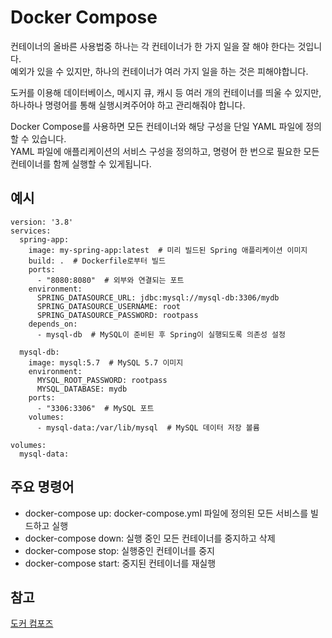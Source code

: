 # Docker Compose
컨테이너의 올바른 사용법중 하나는 각 컨테이너가 한 가지 일을 잘 해야 한다는 것입니다.  
예외가 있을 수 있지만, 하나의 컨테이너가 여러 가지 일을 하는 것은 피해야합니다.  

도커를 이용해 데이터베이스, 메시지 큐, 캐시 등 여러 개의 컨테이너를 띄울 수 있지만,  
하나하나 명령어를 통해 실행시켜주어야 하고 관리해줘야 합니다.  

Docker Compose를 사용하면 모든 컨테이너와 해당 구성을 단일 YAML 파일에 정의할 수 있습니다.  
YAML 파일에 애플리케이션의 서비스 구성을 정의하고, 명령어 한 번으로 필요한 모든 컨테이너를 함께 실행할 수 있게됩니다.  

## 예시
```
version: '3.8'
services:
  spring-app:
    image: my-spring-app:latest  # 미리 빌드된 Spring 애플리케이션 이미지
    build: .  # Dockerfile로부터 빌드
    ports:
      - "8080:8080"  # 외부와 연결되는 포트
    environment:
      SPRING_DATASOURCE_URL: jdbc:mysql://mysql-db:3306/mydb
      SPRING_DATASOURCE_USERNAME: root
      SPRING_DATASOURCE_PASSWORD: rootpass
    depends_on:
      - mysql-db  # MySQL이 준비된 후 Spring이 실행되도록 의존성 설정

  mysql-db:
    image: mysql:5.7  # MySQL 5.7 이미지
    environment:
      MYSQL_ROOT_PASSWORD: rootpass
      MYSQL_DATABASE: mydb
    ports:
      - "3306:3306"  # MySQL 포트
    volumes:
      - mysql-data:/var/lib/mysql  # MySQL 데이터 저장 볼륨

volumes:
  mysql-data:

```

## 주요 명령어
* docker-compose up: docker-compose.yml 파일에 정의된 모든 서비스를 빌드하고 실행
* docker-compose down: 실행 중인 모든 컨테이너를 중지하고 삭제
* docker-compose stop: 실행중인 컨테이너를 중지
* docker-compose start: 중지된 컨테이너를 재실행

## 참고
[도커 컴포즈](https://docs.docker.com/get-started/docker-concepts/the-basics/what-is-docker-compose/)